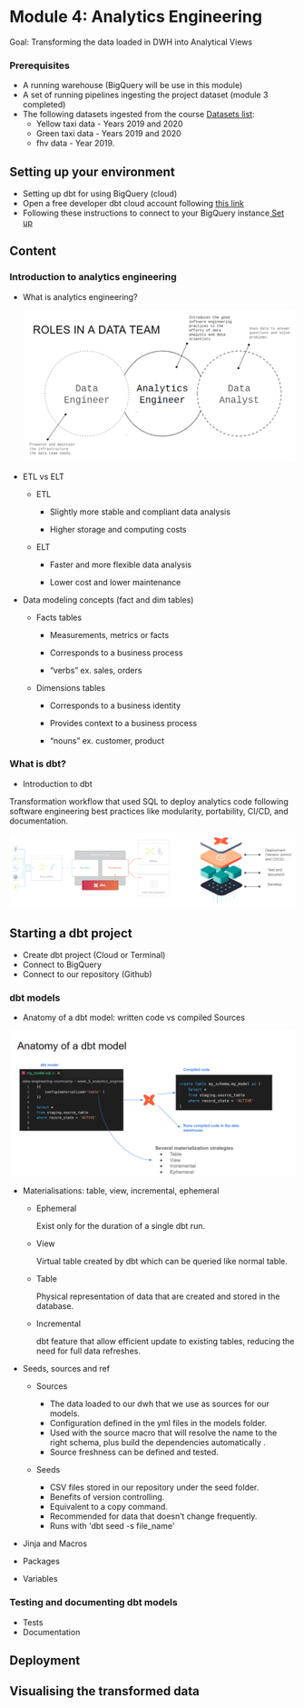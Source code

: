 # Module 4: Analytics Engineering 
Goal: Transforming the data loaded in DWH into Analytical Views

### Prerequisites

- A running warehouse (BigQuery will be use in this module) 
- A set of running pipelines ingesting the project dataset (module 3 completed)
- The following datasets ingested from the course [Datasets list](https://github.com/DataTalksClub/nyc-tlc-data/): 
  * Yellow taxi data - Years 2019 and 2020
  * Green taxi data - Years 2019 and 2020 
  * fhv data - Year 2019. 

## Setting up your environment 
  
- Setting up dbt for using BigQuery (cloud)
- Open a free developer dbt cloud account following [this link](https://www.getdbt.com/signup/)
- Following these instructions to connect to your BigQuery instance[ Set up](dbt_cloud_setup.md)


## Content

### Introduction to analytics engineering

* What is analytics engineering?
  
  <img src="ae.PNG" />
  
* ETL vs ELT
  
  - ETL
    
      - Slightly more stable and compliant data analysis
  
      - Higher storage and computing costs

  - ELT
  
      - Faster and more flexible data analysis
  
      - Lower cost and lower maintenance


* Data modeling concepts (fact and dim tables)
  
  - Facts tables
    
      - Measurements, metrics or facts
    
      - Corresponds to a business process
    
      - “verbs” ex. sales, orders
   
   - Dimensions tables
     
      - Corresponds to a business identity
        
      - Provides context to a business process
        
      - “nouns” ex. customer, product


### What is dbt? 

* Introduction to dbt
  
Transformation workflow that used SQL to deploy analytics code following software engineering best practices like modularity, portability, CI/CD, and documentation.

<img src="dbt_flow.PNG" />

## Starting a dbt project

- Create dbt project (Cloud or Terminal)
- Connect to BigQuery
- Connect to our repository (Github)

### dbt models

* Anatomy of a dbt model: written code vs compiled Sources

<img src="dbt_anatomy.PNG" />
  
* Materialisations: table, view, incremental, ephemeral

  - Ephemeral
  
    Exist only for the duration of a single dbt run.
  
  - View
  
    Virtual table created by dbt which can be queried like normal table.
  
  - Table
    
    Physical representation of data that are created and stored in the database.
    
  - Incremental
    
    dbt feature that allow efficient update to existing tables, reducing the need for full data refreshes.
  
* Seeds, sources and ref

  - Sources 
      - The data loaded to our dwh that we use as sources for our models.
      - Configuration defined in the yml files in the models folder.
      - Used with the source macro that will resolve the name to the right schema, plus build the dependencies automatically .
      - Source freshness can be defined and tested.

  - Seeds
 
      - CSV files stored in our repository under the seed folder.
      - Benefits of version controlling.
      - Equivalent to a copy command.
      - Recommended for data that doesn’t change frequently.
      - Runs with 'dbt seed -s file_name'

  
* Jinja and Macros 
* Packages 
* Variables


### Testing and documenting dbt models
* Tests  
* Documentation 



## Deployment



## Visualising the transformed data
